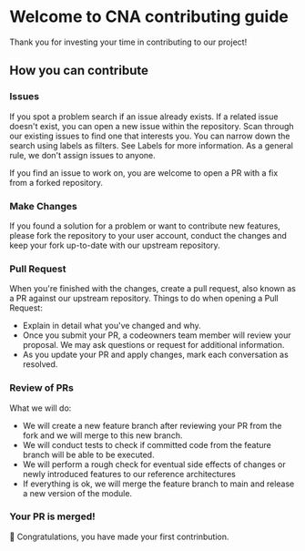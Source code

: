# Welcome to CNA contributing guide

Thank you for investing your time in contributing to our project!

## How you can contribute

### Issues

If you spot a problem search if an issue already exists. If a related issue doesn't exist, you can open a new issue within the repository.  Scan through our existing issues to find one that interests you. You can narrow down the search using labels as filters. See Labels for more information. As a general rule, we don't assign issues to anyone. 

If you find an issue to work on, you are welcome to open a PR with a fix from a forked repository.

### Make Changes

If you found a solution for a problem or want to contribute new features, please fork the repository to your user account, conduct the changes and keep your fork up-to-date with our upstream repository.

### Pull Request

When you're finished with the changes, create a pull request, also known as a PR against our upstream repository.
Things to do when opening a Pull Request:

-   Explain in detail what you've changed and why.
-   Once you submit your PR, a codeowners team member will review your proposal. We may ask questions or request for additional information.
-   As you update your PR and apply changes, mark each conversation as resolved.

### Review of PRs

What we will do:

-   We will create a new feature branch after reviewing your PR from the fork and we will merge to this new branch.
-   We will conduct tests to check if committed code from the feature branch will be able to be executed.
-   We will perform a rough check for eventual side effects of changes or newly introduced features to our reference architectures
-   If everything is ok, we will merge the feature branch to main and release a new version of the module.

### Your PR is merged!

:tada: Congratulations, you have made your first contrinbution.
